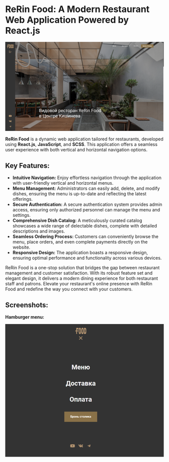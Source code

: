 <H1> ReRin Food: A Modern Restaurant Web Application Powered by React.js</H1>
<div align="center"><img width="960" alt="main" src="projectpics/main_page.png"></div>

**ReRin Food** is a dynamic web application tailored for restaurants, developed using **React.js**, **JavaScript**, and **SCSS**. This application offers a seamless user experience with both vertical and horizontal navigation options.

## Key Features:

- **Intuitive Navigation:** Enjoy effortless navigation through the application with user-friendly vertical and horizontal menus.
- **Menu Management:** Administrators can easily add, delete, and modify dishes, ensuring the menu is up-to-date and reflecting the latest offerings.
- **Secure Authentication:** A secure authentication system provides admin access, ensuring only authorized personnel can manage the menu and settings.
- **Comprehensive Dish Catalog:** A meticulously curated catalog showcases a wide range of delectable dishes, complete with detailed descriptions and images.
- **Seamless Ordering Process:** Customers can conveniently browse the menu, place orders, and even complete payments directly on the website.
- **Responsive Design:** The application boasts a responsive design, ensuring optimal performance and functionality across various devices.

ReRin Food is a one-stop solution that bridges the gap between restaurant management and customer satisfaction. With its robust feature set and elegant design, it delivers a modern dining experience for both restaurant staff and patrons. Elevate your restaurant's online presence with ReRin Food and redefine the way you connect with your customers.


## Screenshots:

**Hamburger menu:**

<div align="center"><img width="960" alt="main" src="projectpics/hamburger_menu.png"></div> 